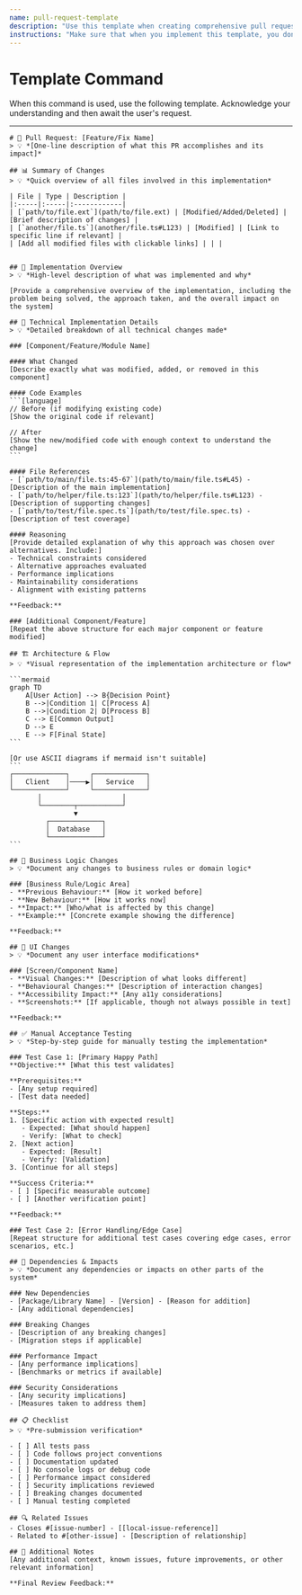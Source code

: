 ```yaml
---
name: pull-request-template
description: "Use this template when creating comprehensive pull request documentation for code review. Provides structured format for technical implementation details, reasoning, and acceptance testing."
instructions: "Make sure that when you implement this template, you don't include these instructions or any other front matter from this template in your work. Output should always and only be the markdown part outside of the front matter. Never include any tags like <example>, <commentary>, or similar tags - these serve only to increase clarity about implementation. Always use single [ ] brackets to indicate instructions the implementer should follow. When referencing other documents from this project, use wikilinks format [[filename-wl-example]] to reference them. Do not include the file extension or path."
---
```

# Template Command

When this command is used, use the following template. Acknowledge your understanding and then await the user's request.

---

````````````
# 🔀 Pull Request: [Feature/Fix Name]
> 💡 *[One-line description of what this PR accomplishes and its impact]*

## 📊 Summary of Changes
> 💡 *Quick overview of all files involved in this implementation*

| File | Type | Description |
|:-----|:-----|:------------|
| [`path/to/file.ext`](path/to/file.ext) | [Modified/Added/Deleted] | [Brief description of changes] |
| [`another/file.ts`](another/file.ts#L123) | [Modified] | [Link to specific line if relevant] |
| [Add all modified files with clickable links] | | |


## 🎯 Implementation Overview
> 💡 *High-level description of what was implemented and why*

[Provide a comprehensive overview of the implementation, including the problem being solved, the approach taken, and the overall impact on the system]

## 🔧 Technical Implementation Details
> 💡 *Detailed breakdown of all technical changes made*

### [Component/Feature/Module Name]

#### What Changed
[Describe exactly what was modified, added, or removed in this component]

#### Code Examples
```[language]
// Before (if modifying existing code)
[Show the original code if relevant]

// After
[Show the new/modified code with enough context to understand the change]
```

#### File References
- [`path/to/main/file.ts:45-67`](path/to/main/file.ts#L45) - [Description of the main implementation]
- [`path/to/helper/file.ts:123`](path/to/helper/file.ts#L123) - [Description of supporting changes]
- [`path/to/test/file.spec.ts`](path/to/test/file.spec.ts) - [Description of test coverage]

#### Reasoning
[Provide detailed explanation of why this approach was chosen over alternatives. Include:]
- Technical constraints considered
- Alternative approaches evaluated
- Performance implications
- Maintainability considerations
- Alignment with existing patterns

**Feedback:**

### [Additional Component/Feature]
[Repeat the above structure for each major component or feature modified]

## 🏗️ Architecture & Flow
> 💡 *Visual representation of the implementation architecture or flow*

```mermaid
graph TD
    A[User Action] --> B{Decision Point}
    B -->|Condition 1| C[Process A]
    B -->|Condition 2| D[Process B]
    C --> E[Common Output]
    D --> E
    E --> F[Final State]
```

[Or use ASCII diagrams if mermaid isn't suitable]
```
┌─────────────┐     ┌─────────────┐
│   Client    │────▶│   Service   │
└─────────────┘     └─────────────┘
       │                    │
       └────────┬───────────┘
                ▼
         ┌─────────────┐
         │  Database   │
         └─────────────┘
```

## 💼 Business Logic Changes
> 💡 *Document any changes to business rules or domain logic*

### [Business Rule/Logic Area]
- **Previous Behaviour:** [How it worked before]
- **New Behaviour:** [How it works now]
- **Impact:** [Who/what is affected by this change]
- **Example:** [Concrete example showing the difference]

**Feedback:**

## 🎨 UI Changes
> 💡 *Document any user interface modifications*

### [Screen/Component Name]
- **Visual Changes:** [Description of what looks different]
- **Behavioural Changes:** [Description of interaction changes]
- **Accessibility Impact:** [Any a11y considerations]
- **Screenshots:** [If applicable, though not always possible in text]

**Feedback:**

## ✅ Manual Acceptance Testing
> 💡 *Step-by-step guide for manually testing the implementation*

### Test Case 1: [Primary Happy Path]
**Objective:** [What this test validates]

**Prerequisites:**
- [Any setup required]
- [Test data needed]

**Steps:**
1. [Specific action with expected result]
   - Expected: [What should happen]
   - Verify: [What to check]
2. [Next action]
   - Expected: [Result]
   - Verify: [Validation]
3. [Continue for all steps]

**Success Criteria:**
- [ ] [Specific measurable outcome]
- [ ] [Another verification point]

**Feedback:**

### Test Case 2: [Error Handling/Edge Case]
[Repeat structure for additional test cases covering edge cases, error scenarios, etc.]

## 🔗 Dependencies & Impacts
> 💡 *Document any dependencies or impacts on other parts of the system*

### New Dependencies
- [Package/Library Name] - [Version] - [Reason for addition]
- [Any additional dependencies]

### Breaking Changes
- [Description of any breaking changes]
- [Migration steps if applicable]

### Performance Impact
- [Any performance implications]
- [Benchmarks or metrics if available]

### Security Considerations
- [Any security implications]
- [Measures taken to address them]

## 📋 Checklist
> 💡 *Pre-submission verification*

- [ ] All tests pass
- [ ] Code follows project conventions
- [ ] Documentation updated
- [ ] No console logs or debug code
- [ ] Performance impact considered
- [ ] Security implications reviewed
- [ ] Breaking changes documented
- [ ] Manual testing completed

## 🔍 Related Issues
- Closes #[issue-number] - [[local-issue-reference]]
- Related to #[other-issue] - [Description of relationship]

## 📝 Additional Notes
[Any additional context, known issues, future improvements, or other relevant information]

**Final Review Feedback:**
````````````
